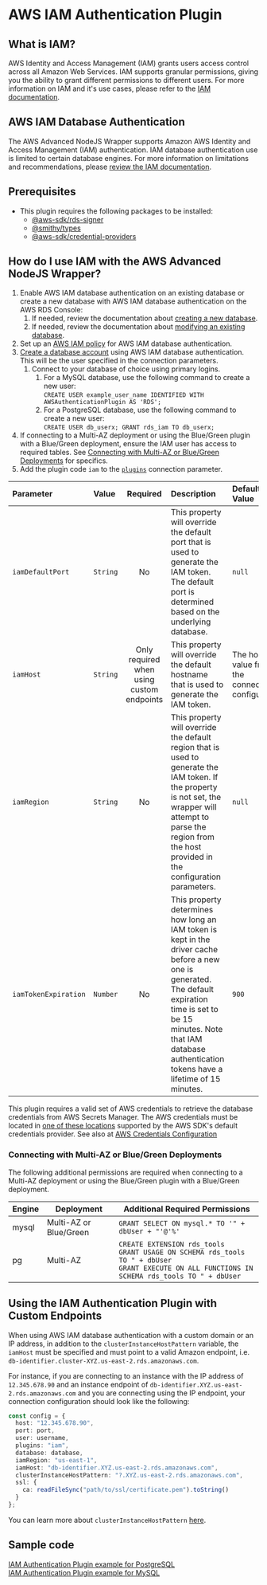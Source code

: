 # AWS IAM Authentication Plugin

## What is IAM?

AWS Identity and Access Management (IAM) grants users access control across all Amazon Web Services. IAM supports granular permissions, giving you the ability to grant different permissions to different users. For more information on IAM and it's use cases, please refer to the [IAM documentation](https://docs.aws.amazon.com/IAM/latest/UserGuide/introduction.html).

## AWS IAM Database Authentication

The AWS Advanced NodeJS Wrapper supports Amazon AWS Identity and Access Management (IAM) authentication. IAM database authentication use is limited to certain database engines. For more information on limitations and recommendations, please [review the IAM documentation](https://docs.aws.amazon.com/AmazonRDS/latest/UserGuide/UsingWithRDS.IAMDBAuth.html).

## Prerequisites

- This plugin requires the following packages to be installed:
  - [@aws-sdk/rds-signer](https://docs.aws.amazon.com/AWSJavaScriptSDK/v3/latest/Package/-aws-sdk-rds-signer/)
  - [@smithy/types](https://docs.aws.amazon.com/AWSJavaScriptSDK/v3/latest/Package/-smithy-types/)
  - [@aws-sdk/credential-providers](https://docs.aws.amazon.com/AWSJavaScriptSDK/v3/latest/Package/-aws-sdk-credential-providers/)

## How do I use IAM with the AWS Advanced NodeJS Wrapper?

1. Enable AWS IAM database authentication on an existing database or create a new database with AWS IAM database authentication on the AWS RDS Console:
   1. If needed, review the documentation about [creating a new database](https://docs.aws.amazon.com/AmazonRDS/latest/UserGuide/USER_CreateDBInstance.html).
   2. If needed, review the documentation about [modifying an existing database](https://docs.aws.amazon.com/AmazonRDS/latest/UserGuide/Overview.DBInstance.Modifying.html).
2. Set up an [AWS IAM policy](https://docs.aws.amazon.com/AmazonRDS/latest/UserGuide/UsingWithRDS.IAMDBAuth.IAMPolicy.html) for AWS IAM database authentication.
3. [Create a database account](https://docs.aws.amazon.com/AmazonRDS/latest/UserGuide/UsingWithRDS.IAMDBAuth.DBAccounts.html) using AWS IAM database authentication. This will be the user specified in the connection parameters.
   1. Connect to your database of choice using primary logins.
      1. For a MySQL database, use the following command to create a new user:<br>
         `CREATE USER example_user_name IDENTIFIED WITH AWSAuthenticationPlugin AS 'RDS';`
      2. For a PostgreSQL database, use the following command to create a new user:<br>
         `CREATE USER db_userx; GRANT rds_iam TO db_userx;`
4. If connecting to a Multi-AZ deployment or using the Blue/Green plugin with a Blue/Green deployment, ensure the IAM user has access to required tables. See [Connecting with Multi-AZ or Blue/Green Deployments](UsingTheIamAuthenticationPlugin.md#connecting-with-multi-az-or-bluegreen-deployments) for specifics.
5. Add the plugin code `iam` to the [`plugins`](../UsingTheNodejsWrapper.md#connection-plugin-manager-parameters) connection parameter.

| Parameter            | Value    |                 Required                  | Description                                                                                                                                                                                                                                | Default Value                                    | Example Value                                       |
| :------------------- | :------- | :---------------------------------------: | :----------------------------------------------------------------------------------------------------------------------------------------------------------------------------------------------------------------------------------------- | :----------------------------------------------- | :-------------------------------------------------- |
| `iamDefaultPort`     | `String` |                    No                     | This property will override the default port that is used to generate the IAM token. The default port is determined based on the underlying database.                                                                                      | `null`                                           | `1234`                                              |
| `iamHost`            | `String` | Only required when using custom endpoints | This property will override the default hostname that is used to generate the IAM token.                                                                                                                                                   | The host value from the connection configuration | `database.cluster-hash.us-east-1.rds.amazonaws.com` |
| `iamRegion`          | `String` |                    No                     | This property will override the default region that is used to generate the IAM token. If the property is not set, the wrapper will attempt to parse the region from the host provided in the configuration parameters.                    | `null`                                           | `us-east-2`                                         |
| `iamTokenExpiration` | `Number` |                    No                     | This property determines how long an IAM token is kept in the driver cache before a new one is generated. The default expiration time is set to be 15 minutes. Note that IAM database authentication tokens have a lifetime of 15 minutes. | `900`                                            | `600`                                               |

This plugin requires a valid set of AWS credentials to retrieve the database credentials from AWS Secrets Manager. The AWS credentials must be located in [one of these locations](https://docs.aws.amazon.com/AWSJavaScriptSDK/v3/latest/Package/-aws-sdk-credential-providers/#fromNodeProviderChain) supported by the AWS SDK's default credentials provider. See also at [AWS Credentials Configuration](../custom-configuration/AwsCredentialsConfiguration.md)

### Connecting with Multi-AZ or Blue/Green Deployments
The following additional permissions are required when connecting to a Multi-AZ deployment or using the Blue/Green plugin with a Blue/Green deployment.

| Engine | Deployment             | Additional Required Permissions                                                                                                                       |
|--------|------------------------|-------------------------------------------------------------------------------------------------------------------------------------------------------|
| mysql  | Multi-AZ or Blue/Green | `GRANT SELECT ON mysql.* TO '" + dbUser + "'@'%'`                                                                                                     |
| pg     | Multi-AZ               | `CREATE EXTENSION rds_tools`<br>`GRANT USAGE ON SCHEMA rds_tools TO " + dbUser`<br>`GRANT EXECUTE ON ALL FUNCTIONS IN SCHEMA rds_tools TO " + dbUser` |

## Using the IAM Authentication Plugin with Custom Endpoints

When using AWS IAM database authentication with a custom domain or an IP address, in addition to the `clusterInstanceHostPattern` variable, the `iamHost` must be specified and must point to a valid Amazon endpoint, i.e. `db-identifier.cluster-XYZ.us-east-2.rds.amazonaws.com`.

For instance, if you are connecting to an instance with the IP address of `12.345.678.90` and an instance endpoint of `db-identifier.XYZ.us-east-2.rds.amazonaws.com` and you are connecting using the IP endpoint, your connection configuration should look like the following:

```ts
const config = {
  host: "12.345.678.90",
  port: port,
  user: username,
  plugins: "iam",
  database: database,
  iamRegion: "us-east-1",
  iamHost: "db-identifier.XYZ.us-east-2.rds.amazonaws.com",
  clusterInstanceHostPattern: "?.XYZ.us-east-2.rds.amazonaws.com",
  ssl: {
    ca: readFileSync("path/to/ssl/certificate.pem").toString()
  }
};
```

You can learn more about `clusterInstanceHostPattern` [here](../UsingTheNodejsWrapper.md#host-pattern).

## Sample code

[IAM Authentication Plugin example for PostgreSQL](../../../examples/aws_driver_example/aws_iam_authentication_postgresql_example.ts)<br>
[IAM Authentication Plugin example for MySQL](../../../examples/aws_driver_example/aws_iam_authentication_mysql_example.ts)
